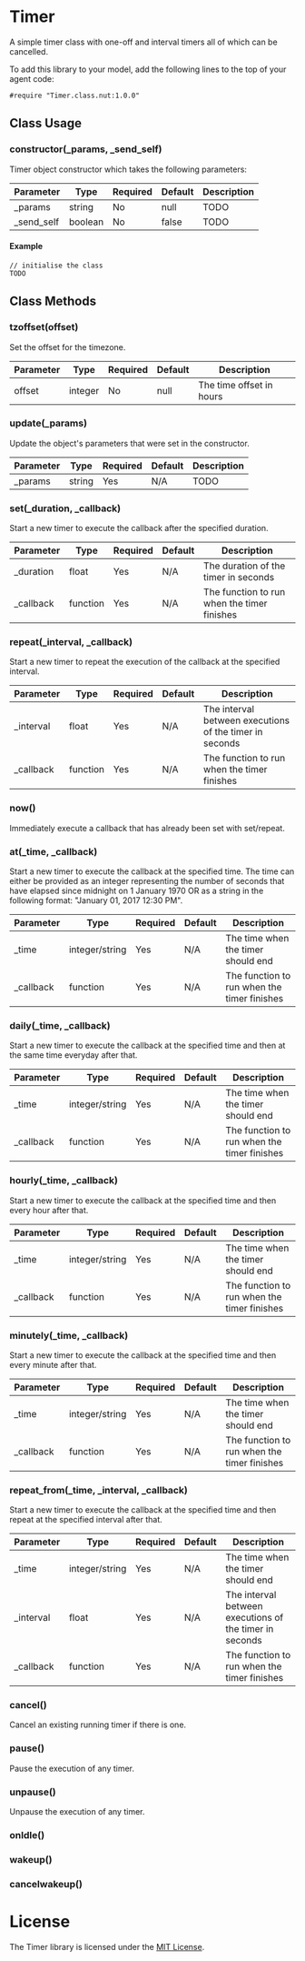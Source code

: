 # Timer

A simple timer class with one-off and interval timers all of which can be cancelled.

To add this library to your model, add the following lines to
the top of your agent code:

```
#require "Timer.class.nut:1.0.0"
```
## Class Usage

### constructor(\_params, \_send\_self)
Timer object constructor which takes the following parameters:

Parameter         | Type           | Required       | Default        | Description
----------------- | -------------- | -------------- | -------------- | ----------------
\_params          | string         | No             | null           | TODO
\_send\_self      | boolean        | No             | false          | TODO

#### Example

```squirrel
// initialise the class
TODO
```

## Class Methods

### tzoffset(offset)
Set the offset for the timezone.

Parameter         | Type           | Required       | Default        | Description
----------------- | -------------- | -------------- | -------------- | ----------------
offset            | integer        | No             | null           | The time offset in hours

### update(\_params)
Update the object's parameters that were set in the constructor.

Parameter         | Type           | Required       | Default        | Description
----------------- | -------------- | -------------- | -------------- | ----------------
\_params          | string         | Yes            | N/A            | TODO

### set(\_duration, \_callback)
Start a new timer to execute the callback after the specified duration.

Parameter         | Type           | Required       | Default        | Description
----------------- | -------------- | -------------- | -------------- | ----------------
\_duration        | float          | Yes            | N/A            | The duration of the timer in seconds
\_callback        | function       | Yes            | N/A            | The function to run when the timer finishes

### repeat(\_interval, \_callback)
Start a new timer to repeat the execution of the callback at the specified interval.

Parameter         | Type           | Required       | Default        | Description
----------------- | -------------- | -------------- | -------------- | ----------------
\_interval        | float          | Yes            | N/A            | The interval between executions of the timer in seconds
\_callback        | function       | Yes            | N/A            | The function to run when the timer finishes

### now()
Immediately execute a callback that has already been set with set/repeat.

### at(\_time, \_callback)
Start a new timer to execute the callback at the specified time. The time can either be provided as an integer
representing the number of seconds that have elapsed since midnight on 1 January 1970 OR as a string in the following
format: "January 01, 2017 12:30 PM".

Parameter         | Type           | Required       | Default        | Description
----------------- | -------------- | -------------- | -------------- | ----------------
\_time            | integer/string | Yes            | N/A            | The time when the timer should end
\_callback        | function       | Yes            | N/A            | The function to run when the timer finishes

### daily(\_time, \_callback)
Start a new timer to execute the callback at the specified time and then at the same time everyday after that.

Parameter         | Type           | Required       | Default        | Description
----------------- | -------------- | -------------- | -------------- | ----------------
\_time            | integer/string | Yes            | N/A            | The time when the timer should end
\_callback        | function       | Yes            | N/A            | The function to run when the timer finishes

### hourly(\_time, \_callback)
Start a new timer to execute the callback at the specified time and then every hour after that.

Parameter         | Type           | Required       | Default        | Description
----------------- | -------------- | -------------- | -------------- | ----------------
\_time            | integer/string | Yes            | N/A            | The time when the timer should end
\_callback        | function       | Yes            | N/A            | The function to run when the timer finishes

### minutely(\_time, \_callback)
Start a new timer to execute the callback at the specified time and then every minute after that.

Parameter         | Type           | Required       | Default        | Description
----------------- | -------------- | -------------- | -------------- | ----------------
\_time            | integer/string | Yes            | N/A            | The time when the timer should end
\_callback        | function       | Yes            | N/A            | The function to run when the timer finishes

### repeat\_from(\_time, \_interval, \_callback)
Start a new timer to execute the callback at the specified time and then repeat at the specified interval after that.

Parameter         | Type           | Required       | Default        | Description
----------------- | -------------- | -------------- | -------------- | ----------------
\_time            | integer/string | Yes            | N/A            | The time when the timer should end
\_interval        | float          | Yes            | N/A            | The interval between executions of the timer in seconds
\_callback        | function       | Yes            | N/A            | The function to run when the timer finishes

### cancel()
Cancel an existing running timer if there is one.

### pause()
Pause the execution of any timer.

### unpause()
Unpause the execution of any timer.

### onIdle()
### wakeup()
### cancelwakeup()


# License

The Timer library is licensed under the [MIT License](LICENSE).
